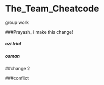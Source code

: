 # The_Team_Cheatcode
group work


###Prayash_ i make this change!

##### ozi trial 
##### osman


##change 2



###conflict